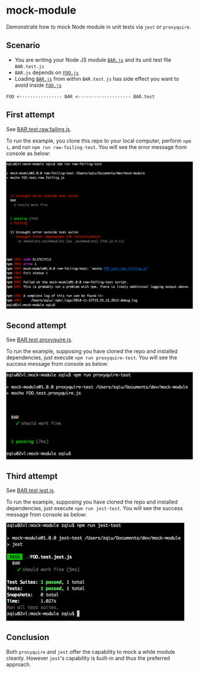 # mock-module
Demonstrate how to mock Node module in unit tests via `jest` or `proxyquire`.

## Scenario

* You are writing your Node JS module [`BAR.js`](./BAR.js) and its unit test file `BAR.test.js`
* `BAR.js` depends on [`FOO.js`](./FOO.js)
* Loading [`BAR.js`](./BAR.js) from within `BAR.test.js` has side effect you want to avoid inside [`FOO.js`](./FOO.js)

```
FOO <---------------- BAR <-------------------- BAR.test
```

## First attempt

See [BAR.test.raw.failing.js](./BAR.test.raw.failing.js).

To run the example, you clone this repo to your local computer, perform `npm i`, and run `npm run raw-failing-test`. You will see the error message from console as below:

![console output](./raw-failing-test-output.png)

## Second attempt

See [BAR.test.proxyquire.js](./BAR.test.proxyquire.js).

To run the example, supposing you have cloned the repo and installed dependencies, just execute `npm run proxyquire-test`. You will see the success message from console as below:

![console output](./proxyquire-test-output.png)


## Third attempt
See [BAR.test.jest.js](./BAR.test.jest.js).

To run the example, supposing you have cloned the repo and installed dependencies, just execute `npm run jest-test`. You will see the success message from console as below:

![console output](./jest-test-output.png)

## Conclusion

Both `proxyquire` and `jest` offer the capability to mock a while module cleanly. However `jest`'s capability is built-in and thus the preferred approach.
